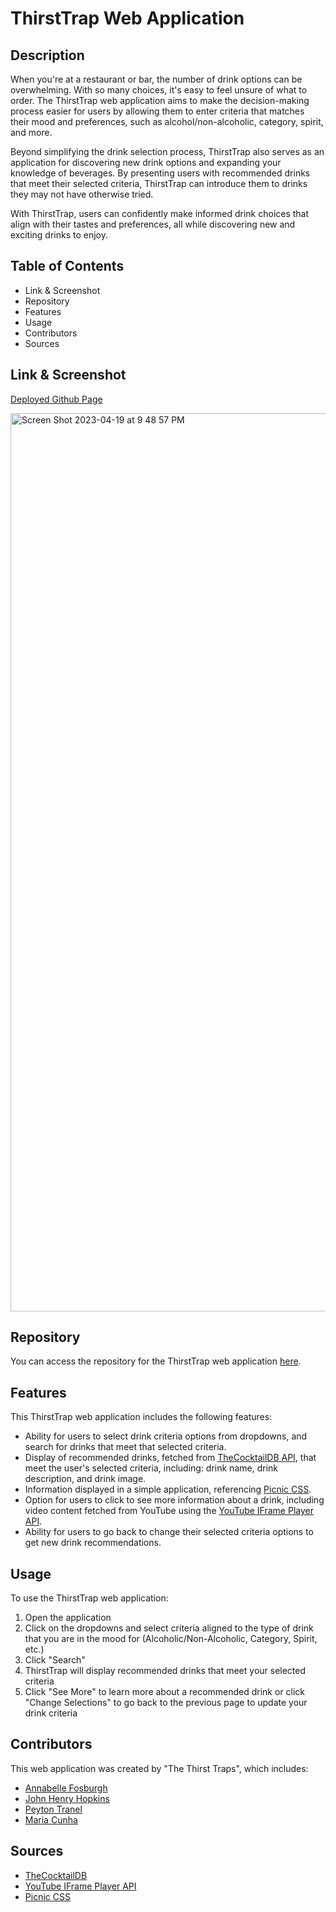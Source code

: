 # ThirstTrap Web Application

## Description

When you're at a restaurant or bar, the number of drink options can be overwhelming. With so many choices, it's easy to feel unsure of what to order. The ThirstTrap web application aims to make the decision-making process easier for users by allowing them to enter criteria that matches their mood and preferences, such as alcohol/non-alcoholic, category, spirit, and more.

Beyond simplifying the drink selection process, ThirstTrap also serves as an application for discovering new drink options and expanding your knowledge of beverages. By presenting users with recommended drinks that meet their selected criteria, ThirstTrap can introduce them to drinks they may not have otherwise tried.

With ThirstTrap, users can confidently make informed drink choices that align with their tastes and preferences, all while discovering new and exciting drinks to enjoy.

## Table of Contents
* Link & Screenshot
* Repository
* Features
* Usage
* Contributors
* Sources

## Link & Screenshot
 <a href="https://annabellefosburgh.github.io/heavy-dolphin/">Deployed Github Page</a>
 
<img width="1437" alt="Screen Shot 2023-04-19 at 9 48 57 PM" src="https://user-images.githubusercontent.com/124208861/233245572-31c3d049-8850-45d8-8eae-6c9f804bc93c.png">



## Repository
You can access the repository for the ThirstTrap web application <a href="https://github.com/annabellefosburgh/heavy-dolphin">here</a>.

## Features
This ThirstTrap web application includes the following features:
* Ability for users to select drink criteria options from dropdowns, and search for drinks that meet that selected criteria.
* Display of recommended drinks, fetched from <a href="https://www.thecocktaildb.com/"> TheCocktailDB API</a>, that meet the user's selected criteria, including: drink name, drink description, and drink image.
* Information displayed in a simple application, referencing <a href="https://picnicss.com/">Picnic CSS</a>.
* Option for users to click to see more information about a drink, including video content fetched from YouTube using the <a href="https://developers.google.com/youtube/iframe_api_reference">YouTube IFrame Player API</a>.
* Ability for users to go back to change their selected criteria options to get new drink recommendations.

## Usage
To use the ThirstTrap web application:
1. Open the application
2. Click on the dropdowns and select criteria aligned to the type of drink that you are in the mood for (Alcoholic/Non-Alcoholic, Category, Spirit, etc.)
3. Click "Search"
4. ThirstTrap will display recommended drinks that meet your selected criteria
5. Click "See More" to learn more about a recommended drink or click "Change Selections" to go back to the previous page to update your drink criteria

## Contributors
This web application was created by "The Thirst Traps", which includes:
* <a href="https://github.com/annabellefosburgh">Annabelle Fosburgh</a>
* <a href="https://github.com/jhhopkins13">John Henry Hopkins</a>
* <a href="https://github.com/pjt3232">Peyton Tranel</a>
* <a href="https://github.com/MCunha17">Maria Cunha</a>

## Sources
* <a href="https://www.thecocktaildb.com/">TheCocktailDB</a>
* <a href="https://developers.google.com/youtube/iframe_api_reference">YouTube IFrame Player API</a>
* <a href="https://picnicss.com/">Picnic CSS</a>
